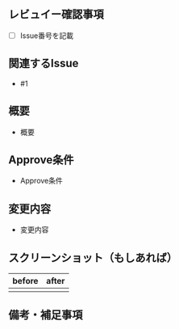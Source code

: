 ## レビュイー確認事項
- [ ] Issue番号を記載

## 関連するIssue

- #1

<!-- 関連するIssue番号を記述します。 -->

## 概要

- 概要

<!-- ここにプルリクエストの概要を書きます。 -->

## Approve条件

- Approve条件

<!-- ここにプルリクエストの概要を書きます。 -->

## 変更内容

- 変更内容

<!-- 変更内容の概要を簡潔に説明してください。 -->

## スクリーンショット（もしあれば）

| before | after |
| --- | --- |
|  |  |

<!-- もし変更内容を確認するためのスクリーンショットがあれば、ここに添付してください。 -->

## 備考・補足事項
